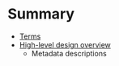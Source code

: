 # Summary

* [Terms](docs/en/terms.md)
* [High-level design overview](docs/en/desing-overviewreadmemd.md)
   * Metadata descriptions

